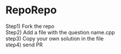 # RepoRepo

Step1) Fork the repo <br/>
Step2) Add a file with the question name.cpp <br/>
step3) Copy your own solution in the file<br/>
step4) send PR <br/>
